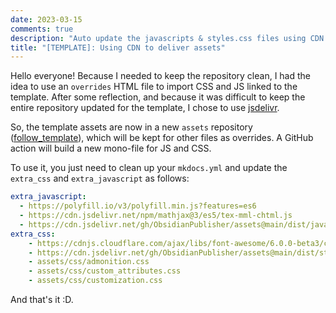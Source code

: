 ```yaml
---
date: 2023-03-15
comments: true
description: "Auto update the javascripts & styles.css files using CDN jsdelivr!"
title: "[TEMPLATE]: Using CDN to deliver assets"
---
```


Hello everyone!
Because I needed to keep the repository clean, I had the idea to use an `overrides` HTML file to import CSS and JS linked to the template. After some reflection, and because it was difficult to keep the entire repository updated for the template, I chose to use [jsdelivr](https://www.jsdelivr.com/).

So, the template assets are now in a new `assets` repository ([follow_template](https://github.com/ObsidianPublisher/follow_template)), which will be kept for other files as overrides. A GitHub action will build a new mono-file for JS and CSS.

To use it, you just need to clean up your `mkdocs.yml` and update the `extra_css` and `extra_javascript` as follows:

```yaml
extra_javascript:
  - https://polyfill.io/v3/polyfill.min.js?features=es6
  - https://cdn.jsdelivr.net/npm/mathjax@3/es5/tex-mml-chtml.js
  - https://cdn.jsdelivr.net/gh/ObsidianPublisher/assets@main/dist/javascript.js
extra_css:
    - https://cdnjs.cloudflare.com/ajax/libs/font-awesome/6.0.0-beta3/css/all.min.css
    - https://cdn.jsdelivr.net/gh/ObsidianPublisher/assets@main/dist/styles.css
    - assets/css/admonition.css
    - assets/css/custom_attributes.css
    - assets/css/customization.css
```

And that's it :D.